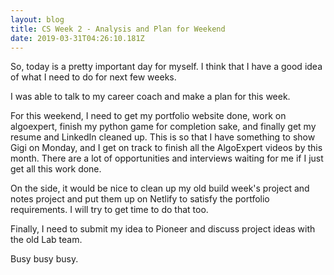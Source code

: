 ```yaml
---
layout: blog
title: CS Week 2 - Analysis and Plan for Weekend
date: 2019-03-31T04:26:10.181Z
---
```

So, today is a pretty important day for myself. I think that I have a good idea of what I need to do for next few weeks.

I was able to talk to my career coach and make a plan for this week. 

For this weekend, I need to get my portfolio website done, work on algoexpert, finish my python game for completion sake, and finally get my resume and LinkedIn cleaned up. This is so that I have something to show Gigi on Monday, and I get on track to finish all the AlgoExpert videos by this month. There are a lot of opportunities and interviews waiting for me if I just get all this work done. 

On the side, it would be nice to clean up my old build week's project and notes project and put them up on Netlify to satisfy the portfolio requirements. I will try to get time to do that too.

Finally, I need to submit my idea to Pioneer and discuss project ideas with the old Lab team. 

Busy busy busy.
